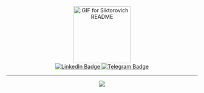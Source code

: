 <div id="header" align="center">
  <img src="https://media.giphy.com/media/WKJ06jd8gYS4pyuPpy/giphy.gif"
       alt="GIF for Siktorovich README" height="150" width="150">  
  <div id="badges">
    <a href="https://www.linkedin.com/in/aarkhipovv/">
      <img src="https://img.shields.io/badge/LinkedIn-blue?style=for-the-badge&logo=linkedin&logoColor=white" alt="LinkedIn Badge"/>
    </a>
    <a href="https://t.me/siktorovich">
      <img src="https://img.shields.io/badge/Telegram-blue?style=for-the-badge&logo=Telegram&logoColor=white" alt="Telegram Badge"/>
    </a>
  </div>
  <hr>
  <a href="https://git.io/streak-stats"><img src="http://github-readme-streak-stats.herokuapp.com?user=Siktorovich&theme=hacker&fire=E1E215"></a>
</div>

